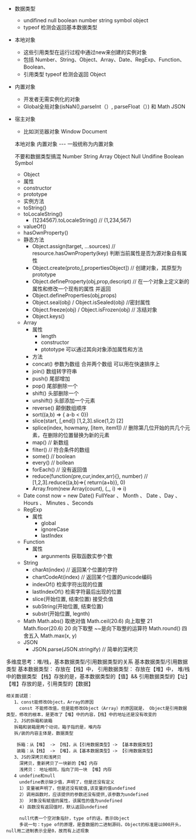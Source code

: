 
- 数据类型
  - undifined null boolean number string symbol object
  - typeof 检测会返回基本数据类型
- 本地对象
  - 这些引用类型在运行过程中通过new来创建的实例对象
  - 包括 Number、String、Object、Array、Date、RegExp、Function、Boolean、
  - 引用类型 typeof 检测会返回 Object
- 内置对象
  - 开发者无需实例化的对象
  - Global全局对象(isNaN(),parseInt（）, parseFloat（）) 和 Math JSON
- 宿主对象
  - 比如浏览器对象 Window Document

  本地对象  内置对象 --- 一般统称为内置对象

  不要和数据类型搞混 Number String Array Object Null Undifine Boolean Symbol


  - Object
   - 属性
    - constructor
    - prototype
   - 实例方法
    - toString()
    - toLocaleString() 
      - (1234567).toLocaleString() // (1,234,567)
    - valueOf()
    - hasOwnProperty()
   - 静态方法
      - Object.assign(target, ...sources)  // resource.hasOwnProperty(key) 判断当前属性是否为源对象自有属性
      - Object.create(proto,[,propertiesObject]) // 创建对象，其原型为prototype
      - Object.defineProperty(obj,prop,descript)  // 在一个对象上定义新的属性和修改一个现有的属性 并返回
      - Object.defineProperties(obj,props)
      - Object.seal(obj) / Object.isSealed(obj) //密封属性
      - Object.freeze(obj) / Object.isFrozen(obj) // 冻结对象
      - Object.keys()
  - Array 
    - 属性
      - length
      - constructor
      - ptototype 可以通过其向对象添加属性和方法
    - 方法
     - concat() 参数为数组 合并两个数组 可以用在快速排序上
     - join()  数组转字符串
     - push() 尾部增加
     - pop() 尾部删除一个
     - shift()  头部删除一个
     - unshift() 头部添加一个元素
     - reverse() 颠倒数组顺序
     - sort((a,b) => { a-b < 0}) 
     - slice(start, [,end])  [1,2,3].slice(1,2)  [2]
     - splice(index, howmany, [item, item1]) // 删除第几位开始的共几个元素，在删除的位置替换为新的元素
     - map()  // 新数组
     - filter() // 符合条件的数组
     - some() // boolean
     - every() // bollean
     - forEach()  // 没有返回值
     - reduce(function(pre,cur,index,arr){}, number) // [1,2,3].reduce((a,b)=>{ return(a+b)}, 0)
     - Array.from(new Array(count), (_, i) => i)
  - Date
    const now = new Date()
    FullYear 、 Month 、 Date 、Day 、 Hours 、 Minutes 、Seconds
  - RegExp
    - 属性
      - global
      - ignoreCase
      - lastIndex
  - Function
    - 属性
      - argunments 获取函数实参个数
  - String
    - charAt(index) // 返回某个位置的字符
    - chartCodeAt(index) // 返回某个位置的unicode编码
    - indexOf()  检索字符出现的位置
    - lastIndexOf() 检索字符最后出现的位置
    - slice(开始位置, 结束位置) 接受负值
    - subString(开始位置, 结束位置)
    - substr(开始位置, legnth)
  - Math
    Math.abs() 取绝对值
    Math.ceil(20.6) 向上取整 21
    Math.floor(20.6)  20 向下取整 ~~是向下取整的运算符
    Math.round()  四舍五入
    Math.max(x, y)
  - JSON
    - JSON.parse(JSON.stringify)  // 简单的深拷贝



多维度思考：堆/栈，基本数据类型/引用数据类型的关系
    基本数据类型/引用数据类型
         基本数据类型： 存放在【栈】中，
        引用数据类型： 存放在【堆】中，
    堆/栈 中的数据类型
       【栈】存放的是，基本数据类型的【值】&& 引用数据类型的【址】
       【堆】存放的是，引用类型的【数据】
    
    相关面试题：
       1、const能修改Object，Array的原因
         const 不能修改值，但是能修改Object（Array）的原因就是， Object是引用数据类型，修改的根本，是更改了【堆】中的内容，【栈】中的地址还是没有改变的
       2、JS的拆箱和装箱
       拆箱和装箱是两个动词，箱子指的是，堆内存
       拆/装的内容主体是，数据类型

        拆箱：从【堆】 -> 【栈】，从【引用数据类型】-> 【基本数据类型】
        装箱：从【栈】 -> 【堆】，从【基本数据类型】-> 【引用数据类型】
       3、JS的深拷贝和浅拷贝    
         深拷贝，重新拷贝了一块新的【堆】内存
         浅拷贝： 地址相同，指向了同一块 【堆】内存
       4 undefine和null
         undefine表示缺少值，声明了，但是还没有定义
         1）变量被声明了，但是还没有赋值,该变量的值undefined
         2）调用函数时，应该提供的参数还没有提供,该参数为undefined
         3） 对象没有赋值的属性，该属性的值为undefined
         4) 函数没有返回值时，默认返回undefined     
         
         null代表一个空对象指针，type of的话，表示Object   
         多说一句：type of的原理，是查数据的二进制源码，Object的标准是以000开头，null用二进制表示全是0，故而有上述现象